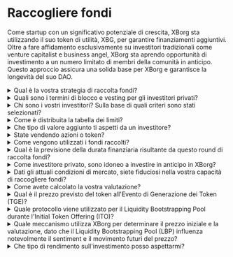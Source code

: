# Raccogliere fondi

Come startup con un significativo potenziale di crescita, XBorg sta utilizzando il suo token di utilità, XBG, per garantire finanziamenti aggiuntivi. Oltre a fare affidamento esclusivamente su investitori tradizionali come venture capitalist e business angel, XBorg sta aprendo opportunità di investimento a un numero limitato di membri della comunità in anticipo. Questo approccio assicura una solida base per XBorg e garantisce la longevità del suo DAO.

<details>

<summary>Qual è la vostra strategia di raccolta fondi?</summary>

Il nostro obiettivo nella raccolta di capitali è facilitare la crescita e coprire le spese mensili del team. Siamo attenti a non raccogliere troppi fondi e invece diamo priorità al valore rispetto alla quantità di capitale. Attualmente, XBorg ha una solida posizione finanziaria, con una copertura di 20 mesi, e quindi non c'è bisogno urgente di raccogliere fondi aggiuntivi.

#### Round strategico

* Data: estate 2022
* Importo raccolto: $1 milione
* Valutazione: $25 milioni

#### Round iniziale

* Data: aprile-settembre 2023
* Importo: $5 milioni
* Valutazione: $45-55 milioni

Mentre ci prepariamo a lanciare il nostro token, il nostro piano attuale non prevede la raccolta di ulteriori round di finanziamento. Tuttavia, rimaniamo aperti a modificare la nostra strategia in base alla trazione che osserviamo con il protocollo e a eventuali esigenze potenziali per nuove assunzioni. Alla fine, decideremo in base a ciò che è meglio per la crescita a lungo termine e il successo di XBorg.

</details>

<details>

<summary>Quali sono i termini di blocco e vesting per gli investitori privati?</summary>

Gli investitori privati avranno il 10% dei loro token sbloccati all'Evento di Generazione dei Token (TGE), seguito da un periodo di blocco di 3 mesi. Dopo il periodo di blocco, i token rimanenti verranno assegnati gradualmente nel corso di 18 mesi.

È importante ricordare che il nostro approccio potrebbe essere soggetto a modifiche in base ai requisiti specifici degli exchange con cui collaboriamo. Non è raro che gli exchange di primo livello abbiano un ruolo nella tokenomica e nel programma di vesting/blocco di un determinato token, e potremmo dover adattare la nostra strategia per soddisfare i loro standard.

</details>

<details>

<summary>Chi sono i vostri investitori? Sulla base di quali criteri sono stati selezionati?</summary>

Siamo stati meticolosi nella selezione dei nostri investitori per il round di finanziamento iniziale, dando priorità a coloro che portano più di un semplice capitale finanziario, ma aggiungono anche valore significativo a XBorg in altri modi. I nostri investitori provengono da una varietà di background, tra cui:

* Aave e Lens Protocol: Professionisti di queste aziende portano una profonda esperienza nella tecnologia blockchain e nelle criptovalute.
* Yield Guild Games: Esperienza nelle economie virtuali e nei giochi basati su blockchain.
* ESL/Face it, Faze, G2: Questi rappresentano alcuni dei nomi più importanti nell'industria degli esports, offrendo conoscenze e reti nel settore dei giochi competitivi.
* Ethereum France, Consensys: Questi contributori hanno una vasta conoscenza di Ethereum e dello sviluppo di blockchain.
* French Esports: Porta una solida comprensione del panorama degli esports in Francia.
* Savvy Games: Esperti nello sviluppo e nella strategia dei giochi.

</details>

<details>

<summary>Come è distribuita la tabella dei limiti?</summary>

Per il round strategico, abbiamo implementato un limite di $50.000 per biglietto di investimento per garantire una distribuzione equa nella tabella dei limiti.

</details>

<details>

<summary>Che tipo di valore aggiunto ti aspetti da un investitore?</summary>

Un investitore può apportare un valore significativo a XBorg fornendo orientamento strategico, tutoraggio e supporto finanziario oltre all'investimento iniziale. Gli investitori possono offrire una visione del panorama competitivo, delle tendenze del settore e delle opportunità di crescita potenziali che potrebbero non essere immediatamente evidenti al team di XBorg. Possono anche fornire accesso alle loro reti e risorse, inclusi contatti con potenziali partner, consulenti e clienti. Ciò può aiutare XBorg a costruire la propria base utenti, stabilire partnership e ampliare la propria presenza sul mercato.

Oltre al supporto finanziario, gli investitori possono anche apportare credibilità e validazione a XBorg, il che può essere fondamentale in un settore competitivo e in rapida evoluzione. Ciò può aiutare XBorg a distinguersi tra i suoi concorrenti, attrarre investimenti aggiuntivi e costruire una solida reputazione del marchio.

In generale, gli investitori possono offrire una vasta conoscenza, competenze e risorse per aiutare XBorg a avere successo nel lungo termine. Possono fornire valore oltre al capitale e aiutare XBorg a affrontare le sfide di un settore dinamico e in continua evoluzione.

</details>

<details>

<summary>State vendendo azioni o token?</summary>

Finora, XBorg ha venduto solo token senza offrire in vendita azioni. Attualmente, gli unici azionisti dell'azienda sono SwissBorg e il fondatore di XBorg. Questo approccio è stato scelto deliberatamente per garantire un focus mirato sull'accumulo di valore per l'azienda senza diluire l'attenzione o le risorse distribuendo azioni.

</details>

<details>

<summary>Come vengono utilizzati i fondi raccolti?</summary>

Stiamo raccogliendo un round iniziale di $5 milioni. I fondi raccolti saranno allocati come segue e saranno spesi nel corso di tre anni.

* Sviluppi tecnici: il 60% ($3.000.000) dei fondi sarà destinato a sviluppi tecnici e costi infrastrutturali. Questo rappresenta il costo di 10 ingegneri a tempo pieno per tre anni a un salario di mercato medio di $7.000 al mese.
* Marketing: il 20% ($1.000.000) dei fondi sarà destinato a spese di marketing, campagne con influencer, PR, opportunità di sponsorizzazione ed eventi.
* Liquidità e quotazioni su exchange: il 10% ($500.000) dei fondi sarà destinato ai pagamenti per le quotazioni su exchange e alla fornitura di liquidità.
* Costi operativi: il 10% ($500.000) dei fondi sarà destinato all'affitto dell'ufficio, alle spese legali e alle sottoscrizioni software.
* Il tesoro attuale copre i costi delle risorse umane non tecniche.

</details>

<details>

<summary>Qual è la previsione della durata finanziaria risultante da questo round di raccolta fondi?</summary>

I fondi raccolti da questo round dovrebbero fornire a XBorg una durata finanziaria di circa tre anni. Ciò significa che prevediamo che le risorse ottenute sostengano le nostre operazioni e le strategie di crescita per questo periodo.

</details>

<details>

<summary>Come investitore privato, sono idoneo a investire in anticipo in XBorg?</summary>

XBorg offre opportunità di investimento anticipato principalmente a investitori strategici con ampia esperienza nel settore dei giochi, degli esports e/o dell'intrattenimento. Oltre alla raccolta della comunità, se non soddisfi questi requisiti, potrebbe non essere possibile un investimento anticipato. Tuttavia, una volta raggiunta la fase del round pubblico, sarà aperta a tutti gli investitori interessati, indipendentemente dal loro background o competenze.

</details>

<details>

<summary>Dati gli attuali condizioni di mercato, siete fiduciosi nella vostra capacità di raccogliere fondi?</summary>

Finora, XBorg ha suscitato un notevole interesse da parte di venture capitalist e business angel, con un potenziale di finanziamento di circa $1,5 milioni per il round iniziale. Il nostro team riconosce che la nostra capacità di attrarre investitori dipende dalla dimostrazione di progressi nell'esecuzione della nostra roadmap e dall'ottenimento di trazione nel mercato. Sebbene rimaniamo impegnati a garantire finanziamenti, il nostro approccio dà priorità all'attrazione di investitori di alta qualità rispetto all'accumulo di un grande investimento.

</details>

<details>

<summary>Come avete calcolato la vostra valutazione?</summary>

La nostra valutazione si basa su comparabili. L'elenco dei comparabili di progetto può essere trovato [qui](https://docs.google.com/spreadsheets/d/11sEz9B5ruauiKs3jPzSYJAc9VVpLu7QKnZHOLvxK\_ws/edit?usp=sharing).

In questa fase dello sviluppo della nostra azienda, l'utilizzo di metodi di valutazione tradizionali basati su multipli di guadagno, flussi di cassa scontati, valore contabile o valore di liquidazione non fornirebbe un quadro completo o accurato della valutazione di XBorg. Come startup nascente che opera nel campo altamente dinamico e in rapida evoluzione di GameFi e SocialFi, il nostro valore è determinato principalmente da fattori più intangibili come la nostra tecnologia, l'esperienza del team e il potenziale di mercato. Pertanto, il nostro team sta adottando un approccio più olistico alla valutazione che incorpora vari indicatori e tiene conto delle caratteristiche uniche del nostro settore e dell'azienda.

Come parte del nostro processo di due diligence, il nostro team ha analizzato progetti comparabili nello spazio di GameFi e SocialFi, tenendo conto del valore di negoziazione attuale di token simili e dei risultati degli ultimi round di investimento. Sebbene questi fattori abbiano giocato un ruolo nella determinazione della nostra strategia complessiva, riconosciamo anche che altre variabili, come la trazione attuale nel mercato, possono influenzare l'appetito degli investitori. In definitiva, abbiamo stabilito che una valutazione di $45 milioni rappresenta il miglior compromesso tra l'attrazione di investitori di alta qualità e la generazione di un interesse complessivo sufficiente.

</details>

<details>

<summary>Qual è il prezzo previsto del token all'Evento di Generazione dei Token (TGE)?</summary>

La raccolta fondi pubblica sarà facilitata attraverso un Balancer Liquidity Bootstrapping Pool, con un prezzo iniziale dei token stabilito a $0,5. Il pool inizierà con un rapporto di peso di 96:4 e si bilancerà gradualmente a un rapporto di 50:50 nel corso di un periodo di 72 ore. Tuttavia, è importante notare che questo prezzo iniziale e questa struttura di ponderazione potrebbero essere soggetti a modifiche, in conformità con le condizioni e i requisiti specifici di eventuali futuri exchange con cui XBorg collabora.

</details>

<details>

<summary>Quale protocollo viene utilizzato per il Liquidity Bootstrapping Pool durante l'Initial Token Offering (ITO)?</summary>

Il Liquidity Bootstrapping Pool per la nostra Initial Token Offering utilizza il protocollo Balancer.

</details>

<details>

<summary>Quale meccanismo utilizza XBorg per determinare il prezzo iniziale e la valutazione, dato che il Liquidity Bootstrapping Pool (LBP) influenza notevolmente il sentiment e il movimento futuri del prezzo?</summary>

Il Liquidity Bootstrapping Pool (LBP) funge da meccanismo chiave che facilita un processo di scoperta del prezzo fluido per il token. Consente una valutazione equa ed efficiente basata sul mercato, fornendo un equilibrio naturale e dinamico tra domanda e offerta. Puoi saperne di più sugli LBPs [qui](https://docs.balancer.fi/concepts/pools/liquidity-bootstrapping.html#mental-model).

</details>

<details>

<summary>Che tipo di rendimento sull'investimento posso aspettarmi?</summary>

Sebbene ci si aspetti che i token XBG vengano offerti a un prezzo più alto dopo il round iniziale, è fondamentale comprendere che gli investimenti comportano intrinsecamente dei rischi e non possiamo garantire un rendimento positivo sull'investimento. Come qualsiasi investimento, le prestazioni dei token XBG sono soggette alle condizioni di mercato e ad altri fattori che possono influenzarne il valore.

</details>

&#x20;